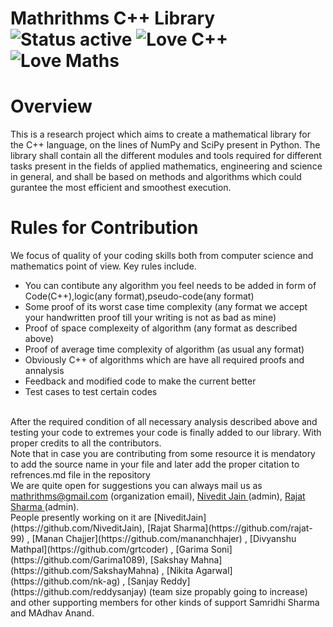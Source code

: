 # Mathrithms C++ Library ![Status active](https://img.shields.io/badge/Status-active%20development-2eb3c1.svg) ![Love C++](https://img.shields.io/badge/Love-C%2B%2B-red.svg) ![Love Maths](https://img.shields.io/badge/Love-maths-yellowgreen.svg)
# Overview
This is a research project which aims to create a mathematical library for the C++ language, on the lines of NumPy and SciPy present in Python. The library shall contain all the different modules and tools required for different tasks present in the fields of applied mathematics, engineering and science in general, and shall be based on methods and algorithms which could gurantee the most efficient and smoothest execution.
# Rules for Contribution
We focus of quality of your coding skills both from computer science and mathematics point of view. Key rules include.</br>
* You can contibute any algorithm you feel needs to be added in form of Code(C++),logic(any format),pseudo-code(any format)
* Some proof of its worst case time complexity (any format we accept your handwritten proof till your writing is not as bad as mine)
* Proof of space complexeity of algorithm (any format as described above)
* Proof of average time complexity of algorithm (as usual any format)
* Obviously C++ of algorithms which are have all required proofs and annalysis
* Feedback and modified code to make the current better
* Test cases to test certain codes
</br>
After the required condition of all necessary analysis described above and testing your code to extremes your code is finally added to our library. With proper credits to all the contributors. 
</br>
Note that in case you are contributing from some resource it is mendatory to add the source name in your file and later add the proper citation to refrences.md file in the repository
</br>
We are quite open for suggestions you can always mail us as <a href="mailto:mathrithms@gmail.com">mathrithms@gmail.com</a> (organization email), <a href="mailto:jain.22@iitj.ac.in">Nivedit Jain </a> (admin), <a href="mailto:sharma.30@iitj.ac.in"> Rajat Sharma </a> (admin).
</br>
People presently working on it are [NiveditJain](https://github.com/NiveditJain), [Rajat Sharma](https://github.com/rajat-99) , [Manan Chajjer](https://github.com/mananchhajer) , [Divyanshu Mathpal](https://github.com/grtcoder) , [Garima Soni](https://github.com/Garima1089), [Sakshay Mahna](https://github.com/SakshayMahna) , [Nikita Agarwal](https://github.com/nk-ag) , [Sanjay Reddy](https://github.com/reddysanjay) (team size propably going to increase) and other supporting members for other kinds of support Samridhi Sharma and MAdhav Anand.
